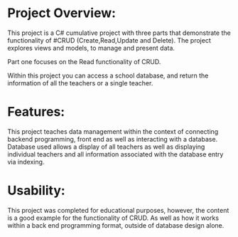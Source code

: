 # Project Overview:
This project is a C# cumulative project with three parts that demonstrate the functionality of #CRUD (Create,Read,Update and Delete). 
The project explores views and models, to manage and present data. 

Part one focuses on the Read functionality of CRUD. 

Within this project you can access a school database, and return the information of all the teachers or a single teacher. 
# Features:
This project teaches data management within the context of connecting backend programming, front end as well as interacting with a database.
Database used allows a display of all teachers as well as displaying individual teachers and all information associated with the database entry via indexing. 

# Usability:
This project was completed for educational purposes, however, the content is a good example for the functionality of CRUD. 
As well as how it works within a back end programming format, outside of database design alone. 
